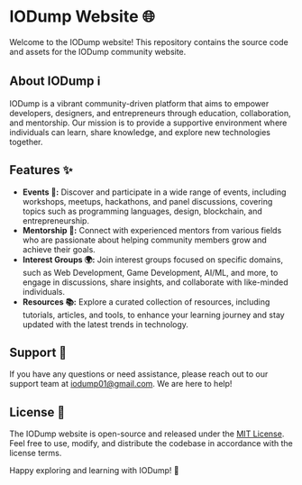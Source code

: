 # IODump Website 🌐

Welcome to the IODump website! This repository contains the source code and assets for the IODump community website. 

## About IODump ℹ️

IODump is a vibrant community-driven platform that aims to empower developers, designers, and entrepreneurs through education, collaboration, and mentorship. Our mission is to provide a supportive environment where individuals can learn, share knowledge, and explore new technologies together. 

## Features ✨

- **Events 🎉:** Discover and participate in a wide range of events, including workshops, meetups, hackathons, and panel discussions, covering topics such as programming languages, design, blockchain, and entrepreneurship.
- **Mentorship 🤝:** Connect with experienced mentors from various fields who are passionate about helping community members grow and achieve their goals.
- **Interest Groups 🌍:** Join interest groups focused on specific domains, such as Web Development, Game Development, AI/ML, and more, to engage in discussions, share insights, and collaborate with like-minded individuals.
- **Resources 📚:** Explore a curated collection of resources, including tutorials, articles, and tools, to enhance your learning journey and stay updated with the latest trends in technology.

## Support 🤝

If you have any questions or need assistance, please reach out to our support team at iodump01@gmail.com. We are here to help!

## License 📄

The IODump website is open-source and released under the [MIT License](LICENSE). Feel free to use, modify, and distribute the codebase in accordance with the license terms.

Happy exploring and learning with IODump! 🎉
